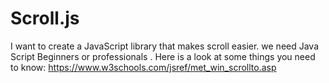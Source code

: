 # Scroll.js
I want to create a JavaScript library that makes scroll easier. we need Java Script Beginners or professionals
. Here is a look at some things you need to know: https://www.w3schools.com/jsref/met_win_scrollto.asp
